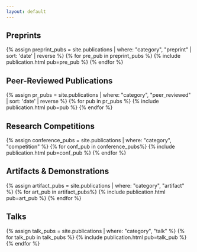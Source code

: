 ```yaml
---
layout: default
---
```



## Preprints
{% assign preprint_pubs = site.publications | where: "category", "preprint" | sort: 'date' | reverse %}
{% for pre_pub in preprint_pubs %}
{% include publication.html pub=pre_pub %}
{% endfor %}

## Peer-Reviewed Publications
{% assign pr_pubs = site.publications | where: "category", "peer_reviewed" | sort: 'date' | reverse %}
{% for pub in pr_pubs %}
{% include publication.html pub=pub %}
{% endfor %}

## Research Competitions
{% assign conference_pubs = site.publications | where: "category", "competition" %}
{% for conf_pub in conference_pubs%}
{% include publication.html pub=conf_pub %}
{% endfor %}

## Artifacts & Demonstrations
{% assign artifact_pubs = site.publications | where: "category", "artifact" %}
{% for art_pub in artifact_pubs%}
{% include publication.html pub=art_pub %}
{% endfor %}

## Talks
{% assign talk_pubs = site.publications | where: "category", "talk" %}
{% for talk_pub in talk_pubs %}
{% include publication.html pub=talk_pub %}
{% endfor %}